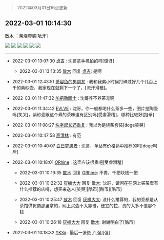 > 2022年03月01日16点更新
<link rel="stylesheet" href="https://cdn.jsdelivr.net/gh/taotie6/sampleJSON@main/css/photo_show.css">
<meta name="referrer" content="no-referrer" />


 ## 2022-03-01 10:14:30 

 [㪚木](https://www.coolapk.com/feed/33905192?shareKey=NTkxZTc2OWIyMmU3NjIxZDhlMzU~) ：柴烧套装[呲牙] 

<div class="album">
<img class="img-item" src="https://image.coolapk.com/feed/2022/0301/10/1081091_2871a4c2_0866_6513_949@3840x1650.jpeg" />
<img class="img-item" src="https://image.coolapk.com/feed/2022/0301/10/1081091_38a1abd3_0866_6519_235@3840x1650.jpeg" />
<img class="img-item" src="https://image.coolapk.com/feed/2022/0301/10/1081091_4a16ef5f_0866_6524_640@3840x1650.jpeg" />
<img class="img-item" src="https://image.coolapk.com/feed/2022/0301/10/1081091_6b790f14_0866_6535_638@3840x1650.jpeg" />
<img class="img-item" src="https://image.coolapk.com/feed/2022/0301/10/1081091_179b7cc3_0866_6544_343@3840x1650.jpeg" />
<img class="img-item" src="https://image.coolapk.com/feed/2022/0301/10/1081091_8f08e982_0866_6547_86@1650x3840.jpeg" />
</div>

 ------- 

- 2022-03-01 13:07:30 [贞吉](uid=2727798) : 沈哥拿手机拍的吗[惊讶] 

    - 2022-03-01 13:13:35 [㪚木](uid=1081091) 回复 [贞吉](uid=2727798): 是啊 

- 2022-03-01 12:43:51 [萧容鱼的男朋友](uid=2377889) : 我和我弟小时候打碎过好几个几百上千的紫砂壶，我家现在就剩下一个了，[流汗滑稽]。 

- 2022-03-01 11:47:32 [加把劲騎士](uid=647149) : 沈哥养不养茶宠啊 

- 2022-03-01 11:34:42 [EVLVE](uid=624501) : 沈哥，你一般都喝什么茶多一些，图片是陶壶吗[笑哭]，紫砂壶跟这个煮的茶味道有区别吗[受虐滑稽]，哪种比较好[抱拳] 

- 2022-03-01 11:08:27 [名字起长还重复](uid=485854) : 我以为是烧柴套装[doge笑哭] 

- 2022-03-01 10:47:58 [高清林](uid=8114305) : 有范 

- 2022-03-01 10:40:07 [白日梦患者](uid=533502) : 沈哥，单丛有价格适中推荐的吗[doge呵斥] 

- 2022-03-01 10:18:01 [ORhine](uid=3247844) : 这壶应该很贵吧[受虐滑稽] 

    - 2022-03-01 10:19:35 [㪚木](uid=1081091) 回复 [ORhine](uid=3247844): 不贵，千把块钱一把 

    - 2022-03-01 10:22:32 [灰桶大大](uid=1095285) 回复 [㪚木](uid=1081091): 沈哥，请问在在网上买茶壶有什么推荐的店吗，想买来送人[笑哭][酷币][酷币][酷币] 

    - 2022-03-01 10:25:47 [㪚木](uid=1081091) 回复 [灰桶大大](uid=1095285): 没什么推荐的，我的壶都是从茶馆供货商那里拿的，网上买壶不太靠谱，便宜的拉，贵的大多不值那个钱 

    - 2022-03-01 10:26:18 [灰桶大大](uid=1095285) 回复 [㪚木](uid=1081091): 谢谢明白了[酷币] 

- 2022-03-01 10:18:32 [YKSii](uid=2291498) : 最后一张绝了[强][强] 

